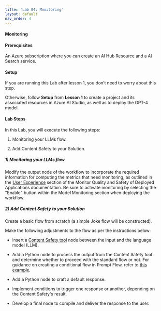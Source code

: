 ```yaml
---
title: 'Lab 04: Monitoring'
layout: default
nav_order: 4
---
```

####  Monitoring

#### Prerequisites

An Azure subscription where you can create an AI Hub Resource and a AI Search service.

#### Setup

If you are running this Lab after lesson 1, you don't need to worry about this step.

Otherwise, follow **Setup** from **Lesson 1** to create a project and its associated resources in Azure AI Studio, as well as to deploy the GPT-4 model.

#### Lab Steps

In this Lab, you will execute the following steps:

1) Monitoring your LLMs flow.

2) Add Content Safety to your Solution.

##### 1) Monitoring your LLMs flow

Modify the output node of the workflow to incorporate the required information for computing the metrics that need monitoring, as outlined in the [User Experience](https://learn.microsoft.com/en-us/azure/ai-studio/how-to/monitor-quality-safety#user-experience) section of the Monitor Quality and Safety of Deployed Applications documentation. Be sure to activate monitoring by selecting the "Enable" button within the Model Monitoring section when deploying the workflow.

##### 2) Add Content Safety to your Solution

Create a basic flow from scratch (a simple Joke flow will be constructed).  
   
Make the following adjustments to the flow as per the instructions below:  
   
- Insert a [Content Safety tool](https://learn.microsoft.com/en-us/azure/machine-learning/prompt-flow/tools-reference/content-safety-text-tool) node between the input and the language model (LLM).  
   
- Add a Python node to process the output from the Content Safety tool and determine whether to proceed with the standard flow or not. For guidance on creating a conditional flow in Prompt Flow, refer to [this example](https://github.com/microsoft/promptflow/tree/main/examples/flows/standard/conditional-flow-for-if-else).  
   
- Add a Python node to craft a default response.  
   
- Implement conditions to trigger one response or another, depending on the Content Safety's result.  
   
- Develop a final node to compile and deliver the response to the user.